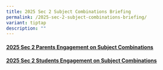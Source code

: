 ```yaml
---
title: 2025 Sec 2 Subject Combinations Briefing
permalink: /2025-sec-2-subject-combinations-briefing/
variant: tiptap
description: ""
---
```

<h4><a href="https://drive.google.com/file/d/1lrmWN9ae6GcsC_5-K3IxTc-JMFfKvBaz/view?usp=drive_link" rel="noopener nofollow" target="_blank">2025 Sec 2 Parents Engagement on Subject Combinations</a></h4>
<p></p>
<h4><a href="https://drive.google.com/file/d/1foeI9bwFHKCUFqOJ60QaFMg8b48SSPqm/view?usp=drive_link" rel="noopener nofollow" target="_blank">2025 Sec 2 Students Engagement on Subject Combinations</a></h4>
<p></p>